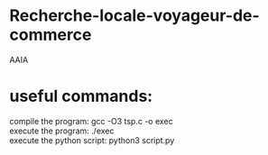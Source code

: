 # Recherche-locale-voyageur-de-commerce
AAIA

# useful commands:  
compile the program: gcc -O3 tsp.c -o exec  
execute the program: ./exec  
execute the python script: python3 script.py 
